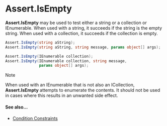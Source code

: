 # Assert.IsEmpty


**Assert.IsEmpty** may be used to test either a string or a collection or IEnumerable.
When used with a string, it succeeds if the string is the empty string.
When used with a collection, it succeeds if the collection is empty.

```csharp
Assert.IsEmpty(string aString);
Assert.IsEmpty(string aString, string message, params object[] args);

Assert.IsEmpty(IEnumerable collection);
Assert.IsEmpty(IEnumerable collection, string message,
               params object[] args);
```

> [!NOTE]
> When used with an IEnumerable that is not also an ICollection, **Assert.IsEmpty** attempts to enumerate the contents. It should not be used in cases where this results in an unwanted side effect.

#### See also...
 * [Condition Constraints](xref:constraints#condition-constraints)
